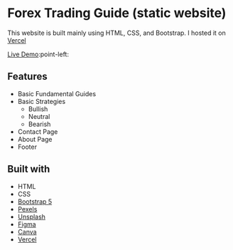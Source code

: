 # Forex Trading Guide (static website)
This website is built mainly using HTML, CSS, and Bootstrap. I hosted it on [Vercel](https://vercel.com/)

[Live Demo](https://fxdotnotes.vercel.app/):point-left:

## Features
- Basic Fundamental Guides
- Basic Strategies
  - Bullish
  - Neutral
  - Bearish
- Contact Page
- About Page
- Footer

## Built with
- HTML
- CSS
- [Bootstrap 5](https://getbootstrap.com/docs/5.0/getting-started/introduction/)
- [Pexels](https://www.pexels.com/)
- [Unsplash](https://unsplash.com/)
- [Figma](https://www.figma.com/)
- [Canva](https://www.canva.com/en_ph/)
- [Vercel](https://vercel.com/)
